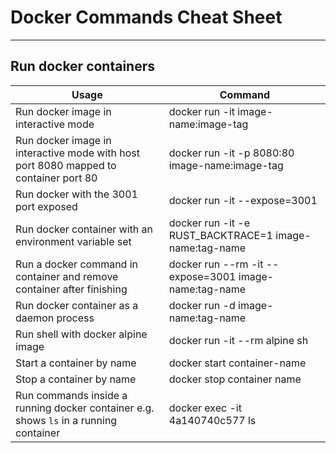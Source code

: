 # Docker Commands Cheat Sheet
---

## Run docker containers

Usage | Command
------|--------
Run docker image in interactive mode	| docker run -it image-name:image-tag  
Run docker image in interactive mode with host port 8080 mapped to container port 80 | 	docker run -it -p 8080:80 image-name:image-tag
Run docker with the 3001 port exposed | 	docker run -it --expose=3001 
Run docker container with an environment variable set	| docker run -it -e RUST_BACKTRACE=1 image-name:tag-name
Run a docker command in container and remove container after finishing |	docker run --rm -it --expose=3001 image-name:tag-name
Run docker container as a daemon process	| docker run -d image-name:tag-name
Run shell with docker alpine image	| docker run -it --rm alpine sh
Start  a container by name	| docker start container-name
Stop a container by name	| docker stop container name 
Run commands inside a running docker container e.g. shows `ls` in a running container | docker exec -it 4a140740c577 ls
